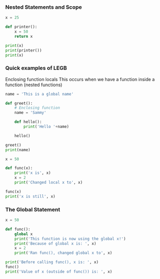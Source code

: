 ### Nested Statements and Scope
```python
x = 25

def printer():
    x = 50
    return x

print(x)
print(printer())
print(x)
```

### Quick examples of LEGB
Enclosing function locals
This occurs when we have a function inside a function (nested functions)
```python
name = 'This is a global name'

def greet():
    # Enclosing function
    name = 'Sammy'

    def hello():
        print('Hello '+name)

    hello()

greet()
print(name)
```

```python
x = 50

def func(x):
    print('x is', x)
    x = 2
    print('Changed local x to', x)

func(x)
print('x is still', x)
```

### The Global Statement
```python
x = 50

def func():
    global x
    print('This function is now using the global x!')
    print('Because of global x is: ', x)
    x = 2
    print('Ran func(), changed global x to', x)

print('Before calling func(), x is: ', x)
func()
print('Value of x (outside of func()) is: ', x)
```
